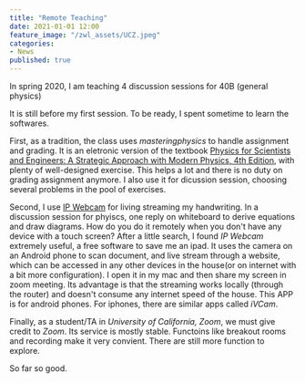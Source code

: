 ```yaml
---
title: "Remote Teaching"
date: 2021-01-01 12:00
feature_image: "/zwl_assets/UCZ.jpeg"
categories:
- News
published: true
---
```


In spring 2020, I am teaching 4 discussion sessions for 40B (general physics)

It is still before my first session. To be ready, I spent sometime to learn the softwares.

First, as a tradition, the class uses _masteringphysics_ to handle assignment and grading. It is an eletronic version of the textbook
[Physics for Scientists and Engineers: A Strategic Approach with Modern Physics, 4th Edition](https://www.pearson.com/us/higher-education/program/Knight-Physics-for-Scientists-and-Engineers-A-Strategic-Approach-with-Modern-Physics-Chs-1-42-Plus-Mastering-Physics-with-Pearson-e-Text-Access-Card-Package-4th-Edition/PGM119478.html), with plenty of well-designed exercise. This helps a lot and there is no duty on grading assignment anymore. I also use it for dicussion session, choosing several problems in the pool of exercises.

Second, I use [IP Webcam](https://play.google.com/store/apps/details?id=com.pas.webcam&hl=en_US) for living streaming my handwriting. In a discussion session for phyiscs, one reply on whiteboard to derive equations and draw diagrams. How do you do it remotely when you don't have any device with a touch screen? After a little search, I found _IP Webcam_ extremely useful, a free software to save me an ipad. It uses the camera on an Android phone to scan document, and live stream through a website, which can be accessed in any other devices in the house(or on internet with a bit more configuration). I open it in my mac and then share my screen in zoom meeting. Its advantage is that the streaming works locally (through the router) and doesn't consume any internet speed of the house. This APP is for android phones. For iphones, there are similar apps called _iVCam_.

Finally, as a student/TA in _University of California, Zoom_, we must give credit to _Zoom_. Its service is mostly stable. Functoins like breakout rooms and recording make it very convient. There are still more function to explore.

So far so good.












